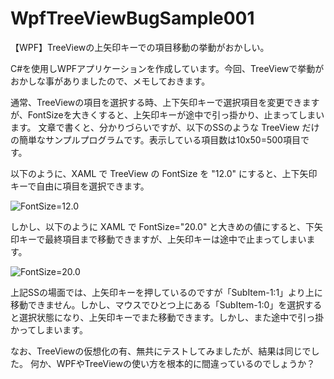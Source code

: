 # WpfTreeViewBugSample001
【WPF】TreeViewの上矢印キーでの項目移動の挙動がおかしい。 

C#を使用しWPFアプリケーションを作成しています。今回、TreeViewで挙動がおかしな事がありましたので、メモしておきます。

通常、TreeViewの項目を選択する時、上下矢印キーで選択項目を変更できますが、FontSizeを大きくすると、上矢印キーが途中で引っ掛かり、止まってしまいます。
文章で書くと、分かりづらいですが、以下のSSのような TreeView だけの簡単なサンプルプログラムです。表示している項目数は10x50=500項目です。

以下のように、XAML で TreeView の FontSize を "12.0" にすると、上下矢印キーで自由に項目を選択できます。

![FontSize=12.0](https://i.imgur.com/Thl7Mks.jpg "FontSize=12.0")


しかし、以下のように XAML で FontSize="20.0" と大きめの値にすると、下矢印キーで最終項目まで移動できますが、上矢印キーは途中で止まってしまいます。

![FontSize=20.0](https://i.imgur.com/HBmV230.jpg "FontSize=20.0")

上記SSの場面では、上矢印キーを押しているのですが「SubItem-1:1」より上に移動できません。しかし、マウスでひとつ上にある「SubItem-1:0」を選択すると選択状態になり、上矢印キーでまた移動できます。しかし、また途中で引っ掛かってしまいます。

なお、TreeViewの仮想化の有、無共にテストしてみましたが、結果は同じでした。
何か、WPFやTreeViewの使い方を根本的に間違っているのでしょうか？
